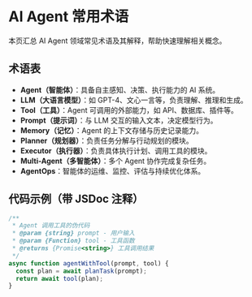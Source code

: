 # AI Agent 常用术语

本页汇总 AI Agent 领域常见术语及其解释，帮助快速理解相关概念。

## 术语表
- **Agent（智能体）**：具备自主感知、决策、执行能力的 AI 系统。
- **LLM（大语言模型）**：如 GPT-4、文心一言等，负责理解、推理和生成。
- **Tool（工具）**：Agent 可调用的外部能力，如 API、数据库、插件等。
- **Prompt（提示词）**：与 LLM 交互的输入文本，决定模型行为。
- **Memory（记忆）**：Agent 的上下文存储与历史记录能力。
- **Planner（规划器）**：负责任务分解与行动规划的模块。
- **Executor（执行器）**：负责具体执行计划、调用工具的模块。
- **Multi-Agent（多智能体）**：多个 Agent 协作完成复杂任务。
- **AgentOps**：智能体的运维、监控、评估与持续优化体系。

## 代码示例（带 JSDoc 注释）
```js
/**
 * Agent 调用工具的伪代码
 * @param {string} prompt - 用户输入
 * @param {Function} tool - 工具函数
 * @returns {Promise<string>} 工具调用结果
 */
async function agentWithTool(prompt, tool) {
  const plan = await planTask(prompt);
  return await tool(plan);
}
``` 